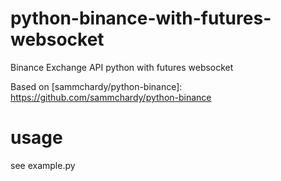 # python-binance-with-futures-websocket

Binance Exchange API python with futures websocket


Based on [sammchardy/python-binance]: https://github.com/sammchardy/python-binance

# usage

see example.py
